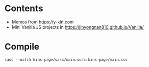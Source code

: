 # Contents

- Memos from https://y-kin.com
- Mini Vanilla JS projects in https://jinyongnan810.github.io/Vanilla/

# Compile

```
sass --watch kins-page/sass/main.scss:kins-page/main.css
```
